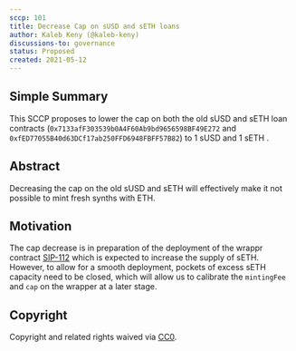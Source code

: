 ```yaml
---
sccp: 101
title: Decrease Cap on sUSD and sETH loans
author: Kaleb Keny (@kaleb-keny)
discussions-to: governance
status: Proposed
created: 2021-05-12
---
```


<!--You can leave these HTML comments in your merged SCCP and delete the visible duplicate text guides, they will not appear and may be helpful to refer to if you edit it again. This is the suggested template for new SCCPs. Note that an SCCP number will be assigned by an editor. When opening a pull request to submit your SCCP, please use an abbreviated title in the filename, `sccp-draft_title_abbrev.md`. The title should be 44 characters or less.-->

## Simple Summary

<!--"If you can't explain it simply, you don't understand it well enough." Provide a simplified and layman-accessible explanation of the SCCP.-->

This SCCP proposes to lower the cap on both the old sUSD and sETH loan contracts (`0x7133afF303539b0A4F60Ab9bd9656598BF49E272` and `0xfED77055B40d63DCf17ab250FFD6948FBFF57B82`) to 1 sUSD and 1 sETH .

## Abstract

<!--A short (~200 word) description of the variable change proposed.-->
Decreasing the cap on the old sUSD and sETH will effectively make it not possible to mint fresh synths with ETH.

## Motivation

<!--The motivation is critical for SCCPs that want to update variables within Synthetix. It should clearly explain why the existing variable is not incentive aligned. SCCP submissions without sufficient motivation may be rejected outright.-->
The cap decrease is in preparation of the deployment of the wrappr contract [SIP-112](https://sips.synthetix.io/sips/sip-112) which is expected to increase the supply of sETH. However, to allow for a smooth deployment, pockets of excess sETH capacity need to be closed, which will allow us to calibrate the `mintingFee` and `cap` on the wrapper at a later stage.

## Copyright
Copyright and related rights waived via [CC0](https://creativecommons.org/publicdomain/zero/1.0/).
